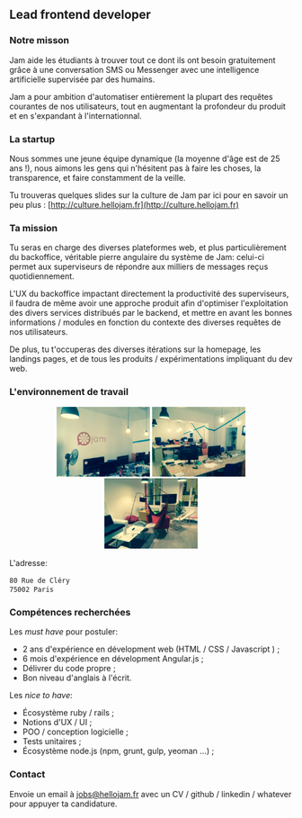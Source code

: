 ## Lead frontend developer

### Notre misson

Jam aide les étudiants à trouver tout ce dont ils ont besoin gratuitement grâce
à une conversation SMS ou Messenger avec une intelligence artificielle
supervisée par des humains.

Jam a pour ambition d'automatiser entièrement la plupart des requêtes courantes
de nos utilisateurs, tout en augmentant la profondeur du produit et en
s'expandant à l'internationnal.

### La startup

Nous sommes une jeune équipe dynamique (la moyenne d'âge est de 25 ans !), nous
aimons les gens qui n'hésitent pas à faire les choses, la transparence, et faire
constamment de la veille.

Tu trouveras quelques slides sur la culture de Jam par ici pour en savoir un peu
plus : [http://culture.hellojam.fr](http://culture.hellojam.fr)

### Ta mission

Tu seras en charge des diverses plateformes web, et plus particulièrement du
backoffice, véritable pierre angulaire du système de Jam: celui-ci permet aux
superviseurs de répondre aux milliers de messages reçus quotidiennement.

L'UX du backoffice impactant directement la productivité des superviseurs, il
faudra de même avoir une approche produit afin d'optimiser l'exploitation des
divers services distribués par le backend, et mettre en avant les bonnes
informations / modules en fonction du contexte des diverses requêtes
de nos utilisateurs.

De plus, tu t'occuperas des diverses itérations sur la homepage, les landings
pages, et de tous les produits / expérimentations impliquant du dev web.

### L'environnement de travail

<p align="center">
  <img src="../img/wok1.jpg?raw=true" style="width: 33%;" alt="Wok 1" />
  <img src="../img/wok2.jpg?raw=true" style="width: 33%;" alt="Wok 2" />
  <img src="../img/wok3.jpg?raw=true" style="width: 33%;" alt="Wok 3" />
</p>

L'adresse:

```
80 Rue de Cléry
75002 Paris
```

### Compétences recherchées

Les *must have* pour postuler:

* 2 ans d'expérience en dévelopment web (HTML / CSS / Javascript ) ;
* 6 mois d'expérience en dévelopment Angular.js ;
* Délivrer du code propre ;
* Bon niveau d'anglais à l'écrit.

Les *nice to have*:

* Écosystème ruby / rails ;
* Notions d'UX / UI ;
* POO / conception logicielle ;
* Tests unitaires ;
* Écosystème node.js (npm, grunt, gulp, yeoman ...) ;

### Contact

Envoie un email à [jobs@hellojam.fr](jobs@hellojam.fr) avec un CV / github /
linkedin / whatever pour appuyer ta candidature.

